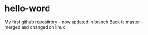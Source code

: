 # hello-word
My first github repositrory - now updated in branch
Back to master - merged and changed on linux

